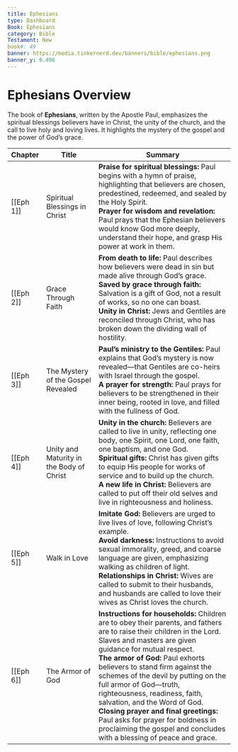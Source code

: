 ```yaml
---
title: Ephesians
type: Dashboard
Book: Ephesians
category: Bible
Testament: New
book#: 49
banner: https://media.tinkernerd.dev/banners/bible/ephesians.png
banner_y: 0.496
---
```

# Ephesians Overview

The book of **Ephesians**, written by the Apostle Paul, emphasizes the spiritual blessings believers have in Christ, the unity of the church, and the call to live holy and loving lives. It highlights the mystery of the gospel and the power of God’s grace.

| Chapter | Title | Summary |
|---------|------------------------------|---------|
| [[Eph 1]] | Spiritual Blessings in Christ | **Praise for spiritual blessings:** Paul begins with a hymn of praise, highlighting that believers are chosen, predestined, redeemed, and sealed by the Holy Spirit.<br> **Prayer for wisdom and revelation:** Paul prays that the Ephesian believers would know God more deeply, understand their hope, and grasp His power at work in them. |
| [[Eph 2]] | Grace Through Faith | **From death to life:** Paul describes how believers were dead in sin but made alive through God’s grace.<br> **Saved by grace through faith:** Salvation is a gift of God, not a result of works, so no one can boast.<br> **Unity in Christ:** Jews and Gentiles are reconciled through Christ, who has broken down the dividing wall of hostility. |
| [[Eph 3]] | The Mystery of the Gospel Revealed | **Paul’s ministry to the Gentiles:** Paul explains that God’s mystery is now revealed—that Gentiles are co-heirs with Israel through the gospel.<br> **A prayer for strength:** Paul prays for believers to be strengthened in their inner being, rooted in love, and filled with the fullness of God. |
| [[Eph 4]] | Unity and Maturity in the Body of Christ | **Unity in the church:** Believers are called to live in unity, reflecting one body, one Spirit, one Lord, one faith, one baptism, and one God.<br> **Spiritual gifts:** Christ has given gifts to equip His people for works of service and to build up the church.<br> **A new life in Christ:** Believers are called to put off their old selves and live in righteousness and holiness. |
| [[Eph 5]] | Walk in Love | **Imitate God:** Believers are urged to live lives of love, following Christ’s example.<br> **Avoid darkness:** Instructions to avoid sexual immorality, greed, and coarse language are given, emphasizing walking as children of light.<br> **Relationships in Christ:** Wives are called to submit to their husbands, and husbands are called to love their wives as Christ loves the church. |
| [[Eph 6]] | The Armor of God | **Instructions for households:** Children are to obey their parents, and fathers are to raise their children in the Lord. Slaves and masters are given guidance for mutual respect.<br> **The armor of God:** Paul exhorts believers to stand firm against the schemes of the devil by putting on the full armor of God—truth, righteousness, readiness, faith, salvation, and the Word of God.<br> **Closing prayer and final greetings:** Paul asks for prayer for boldness in proclaiming the gospel and concludes with a blessing of peace and grace. |
